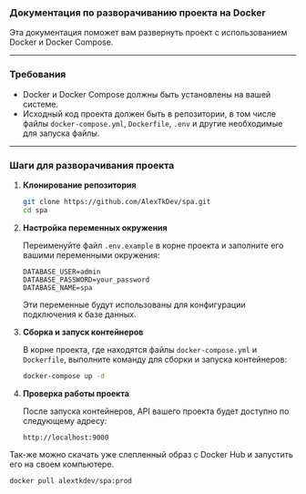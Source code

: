 ### Документация по разворачиванию проекта на Docker

Эта документация поможет вам развернуть проект с использованием Docker и Docker Compose.

---

### Требования

- Docker и Docker Compose должны быть установлены на вашей системе.
- Исходный код проекта должен быть в репозитории, в том числе файлы `docker-compose.yml`, `Dockerfile`, `.env` и другие необходимые для запуска файлы.

---

### Шаги для разворачивания проекта

1. **Клонирование репозитория**

   ```bash
   git clone https://github.com/AlexTkDev/spa.git
   cd spa
   ```

2. **Настройка переменных окружения**

   Переименуйте файл `.env.example` в корне проекта и заполните его вашими переменными 
   окружения:

   ```env
   DATABASE_USER=admin
   DATABASE_PASSWORD=your_password
   DATABASE_NAME=spa
   ```

   Эти переменные будут использованы для конфигурации подключения к базе данных.

3. **Сборка и запуск контейнеров**

   В корне проекта, где находятся файлы `docker-compose.yml` и `Dockerfile`, выполните команду для 
   сборки и запуска контейнеров:

   ```bash
   docker-compose up -d
   ```

4. **Проверка работы проекта**

   После запуска контейнеров, API вашего проекта будет доступно по следующему адресу:

   ```
   http://localhost:9000
   ```


Так-же можно скачать уже слепленный образ с Docker Hub и запустить его на своем компьютере.

```bash
docker pull alextkdev/spa:prod
```